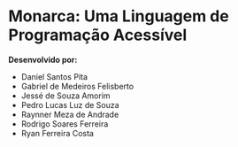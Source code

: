 # Monarca: Uma Linguagem de Programação Acessível

**Desenvolvido por:**

* Daniel Santos Pita
* Gabriel de Medeiros Felisberto
* Jessé de Souza Amorim
* Pedro Lucas Luz de Souza
* Raynner Meza de Andrade
* Rodrigo Soares Ferreira
* Ryan Ferreira Costa
